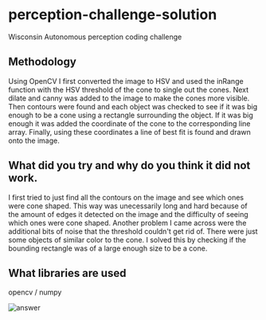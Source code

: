 # perception-challenge-solution
Wisconsin Autonomous perception coding challenge 

## Methodology
Using OpenCV I first converted the image to HSV and used the inRange function with the HSV threshold of the cone to single out the cones. Next dilate and canny was added to the image to make the cones more visible. Then contours were found and each object was checked to see if it was big enough to be a cone using a rectangle surrounding the object. If it was big enough it was added the coordinate of the cone to the corresponding line array. Finally, using these coordinates a line of best fit is found and drawn onto the image.

## What did you try and why do you think it did not work.
I first tried to just find all the contours on the image and see which ones were cone shaped. This way was unecessarily long and hard because of the amount of edges it detected on the image and the difficulty of seeing which ones were cone shaped. Another problem I came across were the additional bits of noise that the threshold couldn't get rid of. There were just some objects of similar color to the cone. I solved this by checking if the bounding rectangle was of a large enough size to be a cone. 

## What libraries are used
opencv / numpy

![answer](https://github.com/jerluo/perception-challenge-solution/blob/main/answer.png?raw=true)
